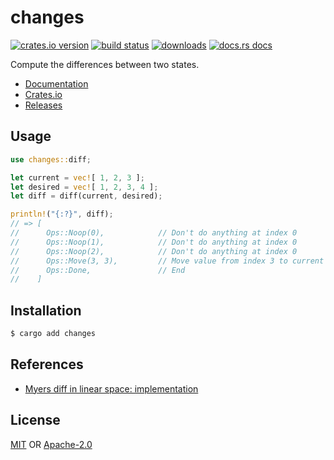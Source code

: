 # changes
[![crates.io version][1]][2] [![build status][3]][4]
[![downloads][5]][6] [![docs.rs docs][7]][8]

Compute the differences between two states.

- [Documentation][8]
- [Crates.io][2]
- [Releases][9]

## Usage
```rust
use changes::diff;

let current = vec![ 1, 2, 3 ];
let desired = vec![ 1, 2, 3, 4 ];
let diff = diff(current, desired);

println!("{:?}", diff);
// => [
//      Ops::Noop(0),            // Don't do anything at index 0
//      Ops::Noop(1),            // Don't do anything at index 0
//      Ops::Noop(2),            // Don't do anything at index 0
//      Ops::Move(3, 3),         // Move value from index 3 to current index 3
//      Ops::Done,               // End
//    ]
```

## Installation
```sh
$ cargo add changes
```

## References
- [Myers diff in linear space: implementation](https://blog.jcoglan.com/2017/04/25/myers-diff-in-linear-space-implementation)

## License
[MIT](./LICENSE-MIT) OR [Apache-2.0](./LICENSE-APACHE)

[1]: https://img.shields.io/crates/v/changes.svg?style=flat-square
[2]: https://crates.io/crates/changes
[3]: https://img.shields.io/travis/yoshuawuyts/changes.svg?style=flat-square
[4]: https://travis-ci.org/yoshuawuyts/changes
[5]: https://img.shields.io/crates/d/changes.svg?style=flat-square
[6]: https://crates.io/crates/changes
[7]: https://img.shields.io/badge/docs-latest-blue.svg?style=flat-square
[8]: https://docs.rs/changes
[9]: https://github.com/yoshuawuyts/changes/releases

